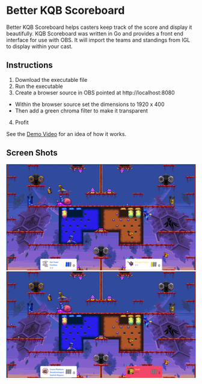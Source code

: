 # Better KQB Scoreboard

Better KQB Scoreboard helps casters keep track of the score and display it beautifully. KQB Scoreboard was written in Go and provides a front end interface for use with OBS. It will import the teams and standings from IGL to display within your cast. 

## Instructions
1. Download the executable file
2. Run the executable
3. Create a browser source in OBS pointed at http://localhost:8080
* Within the browser source set the dimensions to 1920 x 400
* Then add a green chroma filter to make it transparent
4. Profit

See the [Demo Video](https://www.youtube.com/watch?v=MoYvcVgOC2Y) for an idea of how it works. 

## Screen Shots
![Screen Shot 1](/screenshots/scoreboard-ss-1.png)
![Screen Shot 2](/screenshots/scoreboard-ss-2.png)